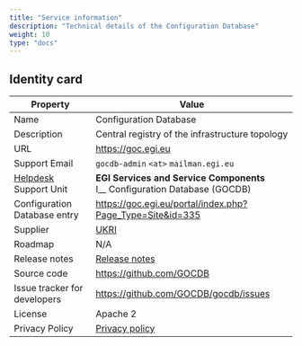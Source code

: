 ```yaml
---
title: "Service information"
description: "Technical details of the Configuration Database"
weight: 10
type: "docs"
---
```


## Identity card

<!-- markdownlint-disable no-inline-html no-bare-urls -->

| Property                                | Value                                                                               |
| --------------------------------------- | ----------------------------------------------------------------------------------- |
| Name                                    | Configuration Database                                                              |
| Description                             | Central registry of the infrastructure topology                                     |
| URL                                     | https://goc.egi.eu                                                                  |
| Support Email                           | `gocdb-admin` `<at>` `mailman.egi.eu`                                               |
| [Helpdesk](../../helpdesk) Support Unit | **EGI Services and Service Components** <br /> I\_\_ Configuration Database (GOCDB) |
| Configuration Database entry            | https://goc.egi.eu/portal/index.php?Page_Type=Site&id=335                           |
| Supplier                                | [UKRI](https://www.ukri.org/)                                                       |
| Roadmap                                 | N/A                                                                                 |
| Release notes                           | [Release notes](https://github.com/GOCDB/gocdb/releases)                            |
| Source code                             | https://github.com/GOCDB                                                            |
| Issue tracker for developers            | https://github.com/GOCDB/gocdb/issues                                               |
| License                                 | Apache 2                                                                            |
| Privacy Policy                          | [Privacy policy](https://goc.egi.eu/privacy.html)                                   |

<!-- markdownlint-enable no-inline-html no-bare-urls -->
